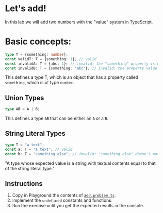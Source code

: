 # Let's add!

In this lab we will add two numbers with the "value" system in TypeScript.

# Basic concepts:

```ts
type T = {something: number};
const validT: T = {something: 1}; // valid
const invalidA: T = {abc: 1}; // invalid: the "something" property is not found
const invalidB: T = {something: "abc"}; // invalid: the property value is not a number
```
This defines a type T, which is an object that has a property called `something`, which is of type `number`.

## Union Types

```ts
type AB = A | B;
```
This defines a type `AB` that can be either an `A` or a `B`.

## String Literal Types
```ts
type T = "a text";
const a: T = "a text"; // valid
const b: T = "something else"; // invalid: "something else" doesn't match the string literal type.
```
"A type whose expected value is a string with textual contents equal to that of the string literal type."



## Instructions

1. Copy in Playground the contents of [`add.problem.ts`](add.problem.ts).
1. Implement the `undefined` constants and functions.
1. Run the exercise until you get the expected results in the console.
